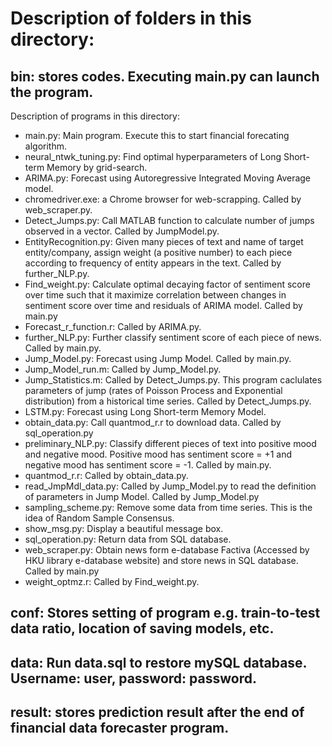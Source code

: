 # Description of folders in this directory:

## bin: stores codes. Executing main.py can launch the program.
<p> Description of programs in this directory:
<ul> <li> main.py: Main program. Execute this to start financial forecating algorithm. </li>
     <li> neural_ntwk_tuning.py: Find optimal hyperparameters of Long Short-term Memory by grid-search. </li>
     <li> ARIMA.py: Forecast using Autoregressive Integrated Moving Average model. </li>
     <li> chromedriver.exe: a Chrome browser for web-scrapping. Called by web_scraper.py. </li>
     <li> Detect_Jumps.py: Call MATLAB function to calculate number of jumps observed in a vector. Called by JumpModel.py. </li>
     <li> EntityRecognition.py: Given many pieces of text and name of target entity/company, assign weight (a positive number) to each piece according to frequency of entity appears in the text. Called by further_NLP.py. </li>
     <li> Find_weight.py: Calculate optimal decaying factor of sentiment score over time such that it maximize correlation between changes in sentiment score over time and residuals of ARIMA model. Called by main.py </li>
     <li> Forecast_r_function.r: Called by ARIMA.py. </li>
     <li> further_NLP.py: Further classify sentiment score of each piece of news. Called by main.py. </li>
     <li> Jump_Model.py: Forecast using Jump Model. Called by main.py. </li>
     <li> Jump_Model_run.m: Called by Jump_Model.py. </li>
     <li> Jump_Statistics.m: Called by Detect_Jumps.py. This program caclulates parameters of jump (rates of Poisson Process and Exponential distribution) from a historical time series. Called by Detect_Jumps.py. </li>
     <li> LSTM.py: Forecast using Long Short-term Memory Model. </li>
     <li>obtain_data.py: Call quantmod_r.r to download data. Called by sql_operation.py</li>
     <li>preliminary_NLP.py: Classify different pieces of text into positive mood and negative mood. Positive mood has sentiment score = +1 and negative mood has sentiment score = -1. Called by main.py.</li>
     <li>quantmod_r.r: Called by obtain_data.py.</li>
     <li>read_JmpMdl_data.py: Called by Jump_Model.py to read the definition of parameters in Jump Model. Called by Jump_Model.py</li>
     <li>sampling_scheme.py: Remove some data from time series. This is the idea of Random Sample Consensus.</li>
     <li>show_msg.py: Display a beautiful message box.</li>
     <li>sql_operation.py: Return data from SQL database.</li>
     <li>web_scraper.py: Obtain news form e-database Factiva (Accessed by HKU library e-database website) and store news in SQL database. Called by main.py</li>
     <li>weight_optmz.r: Called by Find_weight.py.</li>
</ul>
</p>

## conf: Stores setting of program e.g. train-to-test data ratio, location of saving models, etc.
## data: Run data.sql to restore mySQL database. Username: user, password: password. 
## result: stores prediction result after the end of financial data forecaster program.
